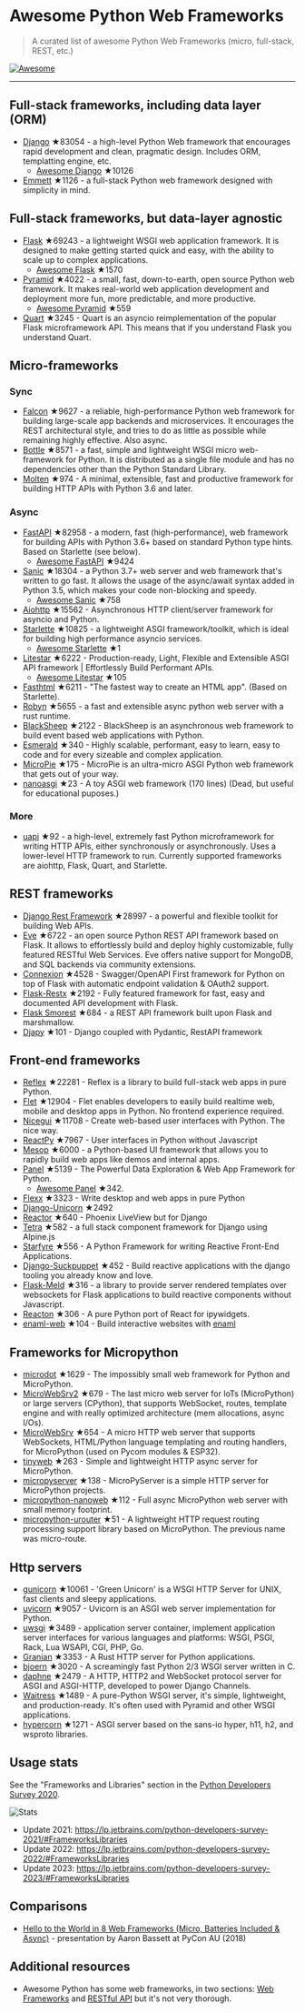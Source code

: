 # Awesome Python Web Frameworks


> A curated list of awesome Python Web Frameworks (micro, full-stack, REST, etc.)


[![Awesome](https://awesome.re/badge.svg)](https://awesome.re)

---

## Full-stack frameworks, including data layer (ORM)


- [Django](https://github.com/django/django) ★83054 - a high-level Python Web framework that encourages rapid development and clean, pragmatic design. Includes ORM, templatting engine, etc.
  - [Awesome Django](https://github.com/wsvincent/awesome-django) ★10126
- [Emmett](https://github.com/emmett-framework/emmett) ★1126 - a full-stack Python web framework designed with simplicity in mind.

## Full-stack frameworks, but data-layer agnostic

- [Flask](https://github.com/pallets/flask) ★69243 - a lightweight WSGI web application framework. It is designed to make getting started quick and easy, with the ability to scale up to complex applications.
  - [Awesome Flask](https://github.com/mjhea0/awesome-flask) ★1570
- [Pyramid](https://github.com/Pylons/pyramid) ★4022 - a small, fast, down-to-earth, open source Python web framework. It makes real-world web application development and deployment more fun, more predictable, and more productive.
  - [Awesome Pyramid](https://github.com/uralbash/awesome-pyramid) ★559
- [Quart](https://github.com/pallets/quart) ★3245 - Quart is an asyncio reimplementation of the popular Flask microframework API. This means that if you understand Flask you understand Quart.

## Micro-frameworks

### Sync

- [Falcon](https://github.com/falconry/falcon) ★9627 - a reliable, high-performance Python web framework for building large-scale app backends and microservices. It encourages the REST architectural style, and tries to do as little as possible while remaining highly effective. Also async.
- [Bottle](https://github.com/bottlepy/bottle) ★8571 - a fast, simple and lightweight WSGI micro web-framework for Python. It is distributed as a single file module and has no dependencies other than the Python Standard Library.
- [Molten](https://github.com/Bogdanp/molten) ★974 - A minimal, extensible, fast and productive framework for building HTTP APIs with Python 3.6 and later.

### Async

- [FastAPI](https://github.com/tiangolo/fastapi) ★82958 - a modern, fast (high-performance), web framework for building APIs with Python 3.6+ based on standard Python type hints. Based on Starlette (see below).
  - [Awesome FastAPI](https://github.com/mjhea0/awesome-fastapi) ★9424
- [Sanic](https://github.com/sanic-org/sanic) ★18304 - a Python 3.7+ web server and web framework that's written to go fast. It allows the usage of the async/await syntax added in Python 3.5, which makes your code non-blocking and speedy.
  - [Awesome Sanic](https://github.com/mekicha/awesome-sanic) ★758
- [Aiohttp](https://github.com/aio-libs/aiohttp) ★15562 - Asynchronous HTTP client/server framework for asyncio and Python.
- [Starlette](https://github.com/encode/starlette) ★10825 - a lightweight ASGI framework/toolkit, which is ideal for building high performance asyncio services.
  - [Awesome Starlette](https://github.com/sfermigier/awesome-starlette) ★1
- [Litestar](https://github.com/litestar-org/litestar) ★6222 - Production-ready, Light, Flexible and Extensible ASGI API framework | Effortlessly Build Performant APIs.
  - [Awesome Litestar](https://github.com/litestar-org/awesome-litestar) ★105
- [Fasthtml](https://github.com/AnswerDotAI/fasthtml) ★6211 - "The fastest way to create an HTML app". (Based on Starlette).
- [Robyn](https://github.com/sansyrox/robyn) ★5655 - a fast and extensible async python web server with a rust runtime.
- [BlackSheep](https://github.com/Neoteroi/BlackSheep) ★2122 - BlackSheep is an asynchronous web framework to build event based web applications with Python.
- [Esmerald](https://github.com/dymmond/esmerald) ★340 - Highly scalable, performant, easy to learn, easy to code and for every sizeable and complex application.
- [MicroPie](https://github.com/patx/micropie) ★175 - MicroPie is an ultra-micro ASGI Python web framework that gets out of your way.
- [nanoasgi](https://github.com/qweeze/nanoasgi) ★23 - A toy ASGI web framework (170 lines) (Dead, but useful for educational puposes.)


### More

- [uapi](https://github.com/Tinche/uapi) ★92 - a high-level, extremely fast Python microframework for writing HTTP APIs, either synchronously or asynchronously. Uses a lower-level HTTP framework to run. Currently supported frameworks are aiohttp, Flask, Quart, and Starlette.


## REST frameworks

- [Django Rest Framework](https://github.com/encode/django-rest-framework) ★28997 - a powerful and flexible toolkit for building Web APIs.
- [Eve](https://github.com/pyeve/eve) ★6722 - an open source Python REST API framework based on Flask. It allows to effortlessly build and deploy highly customizable, fully featured RESTful Web Services. Eve offers native support for MongoDB, and SQL backends via community extensions.
- [Connexion](https://github.com/zalando/connexion) ★4528 - Swagger/OpenAPI First framework for Python on top of Flask with automatic endpoint validation & OAuth2 support.
- [Flask-Restx](https://github.com/python-restx/flask-restx) ★2192 - Fully featured framework for fast, easy and documented API development with Flask.
- [Flask Smorest](https://github.com/marshmallow-code/flask-smorest) ★684 - a REST API framework built upon Flask and marshmallow.
- [Djapy](https://github.com/Bishwas-py/djapy) ★101 - Django coupled with Pydantic, RestAPI framework


## Front-end frameworks

- [Reflex](https://github.com/reflex-dev/reflex) ★22281 - Reflex is a library to build full-stack web apps in pure Python.
- [Flet](https://github.com/flet-dev/flet) ★12904 - Flet enables developers to easily build realtime web, mobile and desktop apps in Python. No frontend experience required.
- [Nicegui](https://github.com/zauberzeug/nicegui) ★11708 - Create web-based user interfaces with Python. The nice way.
- [ReactPy](https://github.com/reactive-python/reactpy) ★7967 - User interfaces in Python without Javascript
- [Mesop](https://github.com/google/mesop) ★6000 - a Python-based UI framework that allows you to rapidly build web apps like demos and internal apps.
- [Panel](https://github.com/holoviz/panel) ★5139 - The Powerful Data Exploration & Web App Framework for Python.
  - [Awesome Panel](https://awesome-panel.org/) ★342.
- [Flexx](https://github.com/flexxui/flexx) ★3323 -  Write desktop and web apps in pure Python
- [Django-Unicorn](https://github.com/adamghill/django-unicorn) ★2492
- [Reactor](https://github.com/edelvalle/reactor) ★640 -  Phoenix LiveView but for Django
- [Tetra](https://github.com/tetra-framework/tetra) ★582 - a full stack component framework for Django using Alpine.js
- [Starfyre](https://github.com/sansyrox/starfyre) ★556 - A Python Framework for writing Reactive Front-End Applications.
- [Django-Suckpuppet](https://github.com/jonathan-s/django-sockpuppet) ★452 - Build reactive applications with the django tooling you already know and love.
- [Flask-Meld](https://github.com/mikeabrahamsen/Flask-Meld) ★316 - a library to provide server rendered templates over websockets for Flask applications to build reactive components without Javascript.
- [Reacton](https://github.com/widgetti/reacton) ★306 - A pure Python port of React for ipywidgets.
- [enaml-web](https://github.com/codelv/enaml-web) ★104 - Build interactive websites with [enaml](https://github.com/nucleic/enaml)

## Frameworks for Micropython

- [microdot](https://github.com/miguelgrinberg/microdot) ★1629 - The impossibly small web framework for Python and MicroPython.
- [MicroWebSrv2](https://github.com/jczic/MicroWebSrv2) ★679 - The last micro web server for IoTs (MicroPython) or large servers (CPython), that supports WebSocket, routes, template engine and with really optimized architecture (mem allocations, async I/Os).
- [MicroWebSrv](https://github.com/jczic/MicroWebSrv) ★654 - A micro HTTP web server that supports WebSockets, HTML/Python language templating and routing handlers, for MicroPython (used on Pycom modules & ESP32).
- [tinyweb](https://github.com/belyalov/tinyweb) ★263 - Simple and lightweight HTTP async server for MicroPython.
- [micropyserver](https://github.com/troublegum/micropyserver) ★138 - MicroPyServer is a simple HTTP server for MicroPython projects.
- [micropython-nanoweb](https://github.com/hugokernel/micropython-nanoweb) ★112 - Full async MicroPython web server with small memory footprint.
- [micropython-urouter](https://github.com/whales-chen/micropython-urouter) ★51 - A lightweight HTTP request routing processing support library based on MicroPython. The previous name was micro-route.

## Http servers

- [gunicorn](https://github.com/benoitc/gunicorn) ★10061 - 'Green Unicorn' is a WSGI HTTP Server for UNIX, fast clients and sleepy applications.
- [uvicorn](https://github.com/encode/uvicorn) ★9057 - Uvicorn is an ASGI web server implementation for Python.
- [uwsgi](https://github.com/unbit/uwsgi) ★3489 - application server container, implement application server interfaces for various languages and platforms: WSGI, PSGI, Rack, Lua WSAPI, CGI, PHP, Go.
- [Granian](https://github.com/emmett-framework/granian) ★3353 - A Rust HTTP server for Python applications.
- [bjoern](https://github.com/jonashaag/bjoern) ★3020 - A screamingly fast Python 2/3 WSGI server written in C.
- [daphne](https://github.com/django/daphne) ★2479 - A HTTP, HTTP2 and WebSocket protocol server for ASGI and ASGI-HTTP, developed to power Django Channels.
- [Waitress](https://github.com/Pylons/waitress) ★1489 - A pure-Python WSGI server, it's simple, lightweight, and production-ready. It's often used with Pyramid and other WSGI applications.
- [hypercorn](https://github.com/pgjones/hypercorn) ★1271 - ASGI server based on the sans-io hyper, h11, h2, and wsproto libraries.

## Usage stats

See the "Frameworks and Libraries" section in the [Python Developers Survey 2020](https://www.jetbrains.com/lp/python-developers-survey-2020/).

![Stats](https://raw.githubusercontent.com/sfermigier/awesome-python-web-frameworks/main/python-web-frameworks-usage.png)

- Update 2021: <https://lp.jetbrains.com/python-developers-survey-2021/#FrameworksLibraries>
- Update 2022: <https://lp.jetbrains.com/python-developers-survey-2022/#FrameworksLibraries>
- Update 2023: <https://lp.jetbrains.com/python-developers-survey-2023/#FrameworksLibraries>


## Comparisons

- [Hello to the World in 8 Web Frameworks (Micro, Batteries Included & Async)](https://noti.st/aaronbassett/lK9Ah7/hello-to-the-world-in-8-web-frameworks-micro-batteries-included-async) - presentation by Aaron Bassett at PyCon AU (2018)


## Additional resources

- Awesome Python has some web frameworks, in two sections: [Web Frameworks](https://github.com/vinta/awesome-python#web-frameworks) and [RESTful API](https://github.com/vinta/awesome-python#restful-api) but it's not very thorough.

